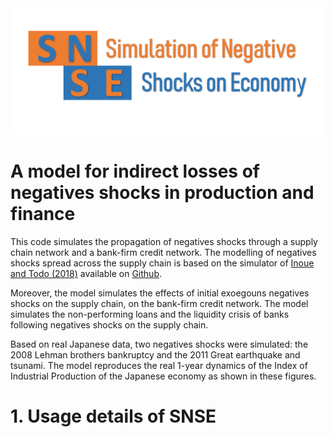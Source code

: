 <img src="images/logo.png" width = "500">

# A model for indirect losses of negatives shocks in production and finance

This code simulates the propagation of negatives shocks through a supply chain network and a bank-firm credit network. The modelling of negatives shocks spread across the supply chain is based on the simulator of 
[Inoue and Todo (2018)](https://www.rieti.go.jp/jp/publications/dp/18e013.pdf) available on [Github](https://github.com/HiroyasuInoue/ProductionNetworkSimulator).

Moreover, the model simulates the effects of initial exoegouns negatives shocks on the supply chain, on the bank-firm credit network. The model simulates the non-performing loans and the liquidity crisis of banks following 
negatives shocks on the supply chain.

Based on real Japanese data, two negatives shocks were simulated: the 2008 Lehman brothers bankruptcy and the 2011 Great earthquake and tsunami. The model reproduces the real 1-year dynamics of the Index of Industrial Production of
 the Japanese economy as shown in these figures.    

# 1. Usage details of SNSE

